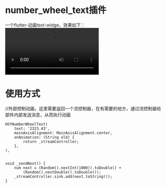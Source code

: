 # number_wheel_text插件
一个flutter-动画text-widge，效果如下：
![Image text](https://user-images.githubusercontent.com/9814192/113866876-68b39480-97e0-11eb-95e6-09d672fbc564.mp4)

# 使用方式
//外部控制动画，这里需要返回一个流控制器，在有需要的地方，通过流控制器给部件内部发送消息，从而执行动画
```
HSYNumberWheelText(
    text: '2323.43',
    mainAxisAlignment: MainAxisAlignment.center,
    onAnimation: (String old) {
        return _streamController;
    },
),

```
``` 

void _sendNext() {
    num next = (Random().nextInt(1000)).toDouble() +
        (Random().nextDouble().toDouble());
    _streamController.sink.add(next.toString());
}


```
